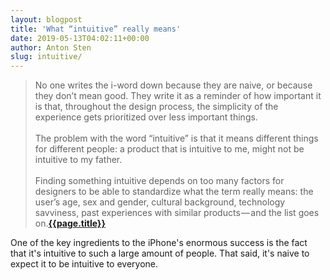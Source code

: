 ```yaml
---
layout: blogpost
title: 'What “intuitive” really means'
date: 2019-05-13T04:02:11+00:00
author: Anton Sten
slug: intuitive/
---
```


>No one writes the i-word down because they are naive, or because they don’t mean good. They write it as a reminder of how important it is that, throughout the design process, the simplicity of the experience gets prioritized over less important things.<br /><br />
The problem with the word “intuitive” is that it means different things for different people: a product that is intuitive to me, might not be intuitive to my father.<br /><br />
Finding something intuitive depends on too many factors for designers to be able to standardize what the term really means: the user’s age, sex and gender, cultural background, technology savviness, past experiences with similar products — and the list goes on.**[{{page.title}}](https://uxdesign.cc/what-intuitive-really-means-12e474722ce8)**

One of the key ingredients to the iPhone's enormous success is the fact that it's intuitive to such a large amount of people. That said, it's naive to expect it to be intuitive to everyone. 
